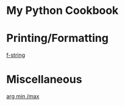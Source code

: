 # My Python Cookbook

# Printing/Formatting

[f-string](./Printing.md#f-string)

# Miscellaneous

[arg min /max](./Misc.md#find-argmin-or-argmax)
